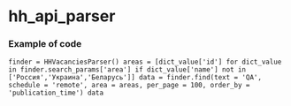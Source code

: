# hh_api_parser
### Example of code
`finder = HHVacanciesParser()
areas = [dict_value['id'] for dict_value in finder.search_params['area'] if dict_value['name'] not in ['Россия','Украина','Беларусь']]
data = finder.find(text = 'QA', schedule = 'remote', area = areas, per_page = 100, order_by = 'publication_time')
data`